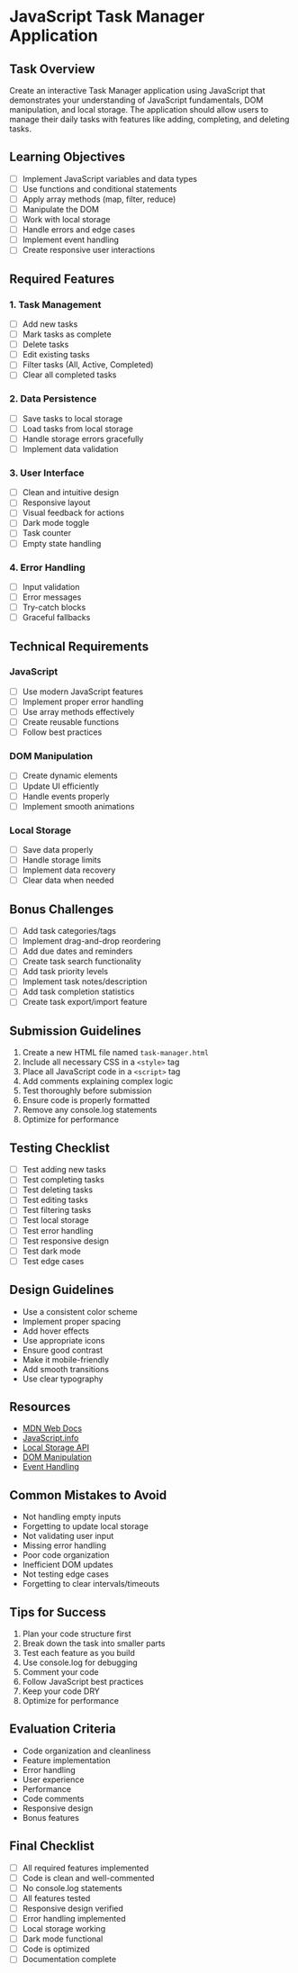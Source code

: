 # JavaScript Task Manager Application

## Task Overview
Create an interactive Task Manager application using JavaScript that demonstrates your understanding of JavaScript fundamentals, DOM manipulation, and local storage. The application should allow users to manage their daily tasks with features like adding, completing, and deleting tasks.

## Learning Objectives
- [ ] Implement JavaScript variables and data types
- [ ] Use functions and conditional statements
- [ ] Apply array methods (map, filter, reduce)
- [ ] Manipulate the DOM
- [ ] Work with local storage
- [ ] Handle errors and edge cases
- [ ] Implement event handling
- [ ] Create responsive user interactions

## Required Features

### 1. Task Management
- [ ] Add new tasks
- [ ] Mark tasks as complete
- [ ] Delete tasks
- [ ] Edit existing tasks
- [ ] Filter tasks (All, Active, Completed)
- [ ] Clear all completed tasks

### 2. Data Persistence
- [ ] Save tasks to local storage
- [ ] Load tasks from local storage
- [ ] Handle storage errors gracefully
- [ ] Implement data validation

### 3. User Interface
- [ ] Clean and intuitive design
- [ ] Responsive layout
- [ ] Visual feedback for actions
- [ ] Dark mode toggle
- [ ] Task counter
- [ ] Empty state handling

### 4. Error Handling
- [ ] Input validation
- [ ] Error messages
- [ ] Try-catch blocks
- [ ] Graceful fallbacks

## Technical Requirements

### JavaScript
- [ ] Use modern JavaScript features
- [ ] Implement proper error handling
- [ ] Use array methods effectively
- [ ] Create reusable functions
- [ ] Follow best practices

### DOM Manipulation
- [ ] Create dynamic elements
- [ ] Update UI efficiently
- [ ] Handle events properly
- [ ] Implement smooth animations

### Local Storage
- [ ] Save data properly
- [ ] Handle storage limits
- [ ] Implement data recovery
- [ ] Clear data when needed

## Bonus Challenges
- [ ] Add task categories/tags
- [ ] Implement drag-and-drop reordering
- [ ] Add due dates and reminders
- [ ] Create task search functionality
- [ ] Add task priority levels
- [ ] Implement task notes/description
- [ ] Add task completion statistics
- [ ] Create task export/import feature

## Submission Guidelines
1. Create a new HTML file named `task-manager.html`
2. Include all necessary CSS in a `<style>` tag
3. Place all JavaScript code in a `<script>` tag
4. Add comments explaining complex logic
5. Test thoroughly before submission
6. Ensure code is properly formatted
7. Remove any console.log statements
8. Optimize for performance

## Testing Checklist
- [ ] Test adding new tasks
- [ ] Test completing tasks
- [ ] Test deleting tasks
- [ ] Test editing tasks
- [ ] Test filtering tasks
- [ ] Test local storage
- [ ] Test error handling
- [ ] Test responsive design
- [ ] Test dark mode
- [ ] Test edge cases

## Design Guidelines
- Use a consistent color scheme
- Implement proper spacing
- Add hover effects
- Use appropriate icons
- Ensure good contrast
- Make it mobile-friendly
- Add smooth transitions
- Use clear typography

## Resources
- [MDN Web Docs](https://developer.mozilla.org/en-US/docs/Web/JavaScript)
- [JavaScript.info](https://javascript.info/)
- [Local Storage API](https://developer.mozilla.org/en-US/docs/Web/API/Window/localStorage)
- [DOM Manipulation](https://developer.mozilla.org/en-US/docs/Web/API/Document_Object_Model)
- [Event Handling](https://developer.mozilla.org/en-US/docs/Web/Events)

## Common Mistakes to Avoid
- Not handling empty inputs
- Forgetting to update local storage
- Not validating user input
- Missing error handling
- Poor code organization
- Inefficient DOM updates
- Not testing edge cases
- Forgetting to clear intervals/timeouts

## Tips for Success
1. Plan your code structure first
2. Break down the task into smaller parts
3. Test each feature as you build
4. Use console.log for debugging
5. Comment your code
6. Follow JavaScript best practices
7. Keep your code DRY
8. Optimize for performance

## Evaluation Criteria
- Code organization and cleanliness
- Feature implementation
- Error handling
- User experience
- Performance
- Code comments
- Responsive design
- Bonus features

## Final Checklist
- [ ] All required features implemented
- [ ] Code is clean and well-commented
- [ ] No console.log statements
- [ ] All features tested
- [ ] Responsive design verified
- [ ] Error handling implemented
- [ ] Local storage working
- [ ] Dark mode functional
- [ ] Code is optimized
- [ ] Documentation complete 